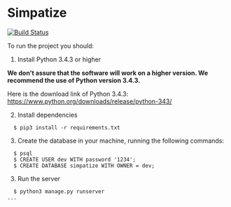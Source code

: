 # Simpatize

[![Build
Status](https://snap-ci.com/johanngomes/simpatize/branch/master/build_image)](https://snap-ci.com/johanngomes/simpatize/branch/master)

To run the project you should:

1. Install Python 3.4.3 or higher

**We don't assure that the software will work on a higher version. We recommend the use of Python version 3.4.3.**

Here is the download link of Python 3.4.3: https://www.python.org/downloads/release/python-343/

2. Install dependencies

```
  $ pip3 install -r requirements.txt
```

3. Create the database in your machine, running the following commands:

```
  $ psql
  $ CREATE USER dev WITH password '1234';
  $ CREATE DATABASE simpatize WITH OWNER = dev;
```

3. Run the server

```
  $ python3 manage.py runserver
...
